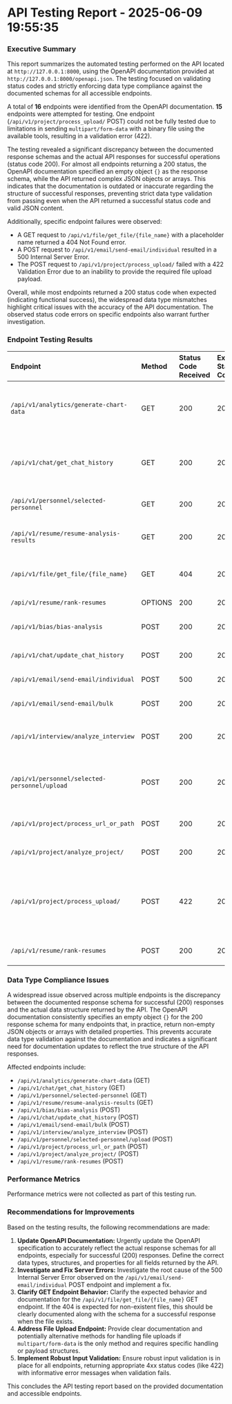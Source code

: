 # API Testing Report - 2025-06-09 19:55:35

### Executive Summary

This report summarizes the automated testing performed on the API located at `http://127.0.0.1:8000`, using the OpenAPI documentation provided at `http://127.0.0.1:8000/openapi.json`. The testing focused on validating status codes and strictly enforcing data type compliance against the documented schemas for all accessible endpoints.

A total of **16** endpoints were identified from the OpenAPI documentation. **15** endpoints were attempted for testing. One endpoint (`/api/v1/project/process_upload/` POST) could not be fully tested due to limitations in sending `multipart/form-data` with a binary file using the available tools, resulting in a validation error (422).

The testing revealed a significant discrepancy between the documented response schemas and the actual API responses for successful operations (status code 200). For almost all endpoints returning a 200 status, the OpenAPI documentation specified an empty object `{}` as the response schema, while the API returned complex JSON objects or arrays. This indicates that the documentation is outdated or inaccurate regarding the structure of successful responses, preventing strict data type validation from passing even when the API returned a successful status code and valid JSON content.

Additionally, specific endpoint failures were observed:
- A GET request to `/api/v1/file/get_file/{file_name}` with a placeholder name returned a 404 Not Found error.
- A POST request to `/api/v1/email/send-email/individual` resulted in a 500 Internal Server Error.
- The POST request to `/api/v1/project/process_upload/` failed with a 422 Validation Error due to an inability to provide the required file upload payload.

Overall, while most endpoints returned a 200 status code when expected (indicating functional success), the widespread data type mismatches highlight critical issues with the accuracy of the API documentation. The observed status code errors on specific endpoints also warrant further investigation.

### Endpoint Testing Results

| Endpoint                                    | Method  | Status Code Received | Expected Status Code | Status Validation | Data Type Validation | Specific Issues/Notes                                                                                                |
| :------------------------------------------ | :------ | :------------------- | :------------------- | :---------------- | :------------------- | :------------------------------------------------------------------------------------------------------------------- |
| `/api/v1/analytics/generate-chart-data`     | GET     | 200                  | 200/201              | Passed            | Mismatch             | Expected `{}`, Received valid JSON (strict validation limited by empty schema).                                      |
| `/api/v1/chat/get_chat_history`             | GET     | 200                  | 200/201              | Passed            | Mismatch             | Expected `{}`, Received valid JSON (strict validation limited by empty schema).                                      |
| `/api/v1/personnel/selected-personnel`      | GET     | 200                  | 200/201              | Passed            | Mismatch             | Expected `{}`, Received `[]` (array).                                                                                |
| `/api/v1/resume/resume-analysis-results`  | GET     | 200                  | 200/201              | Passed            | Mismatch             | Expected `{}`, Received `{...}` (object with properties).                                                            |
| `/api/v1/file/get_file/{file_name}`         | GET     | 404                  | 200/201              | Failed            | N/A                  | Tested with `test.txt`. Resource not found.                                                                          |
| `/api/v1/resume/rank-resumes`               | OPTIONS | 200                  | 200/201              | Passed            | Match                | Expected `{}`, Received `{}`.                                                                                        |
| `/api/v1/bias/bias-analysis`                | POST    | 200                  | 200/201              | Passed            | Mismatch             | Expected `{}`, Received complex object.                                                                              |
| `/api/v1/chat/update_chat_history`          | POST    | 200                  | 200/201              | Passed            | Mismatch             | Expected `{}`, Received object with properties.                                                                      |
| `/api/v1/email/send-email/individual`       | POST    | 500                  | 200/201              | Failed            | N/A                  | Internal Server Error.                                                                                               |
| `/api/v1/email/send-email/bulk`             | POST    | 200                  | 200/201              | Passed            | Mismatch             | Expected `{}`, Received object with properties.                                                                      |
| `/api/v1/interview/analyze_interview`       | POST    | 200                  | 200/201              | Passed            | Mismatch             | Expected `{}`, Received complex nested object.                                                                       |
| `/api/v1/personnel/selected-personnel/upload`| POST    | 200                  | 200/201              | Passed            | Mismatch             | Expected `{}`, Received object. Re-tested successfully after correcting URL.                                         |
| `/api/v1/project/process_url_or_path`       | POST    | 200                  | 200/201              | Passed            | Mismatch             | Expected `{}`, Received object/dictionary.                                                                           |
| `/api/v1/project/analyze_project/`          | POST    | 200                  | 200/201              | Passed            | Mismatch             | Expected `{}`, Received complex object.                                                                              |
| `/api/v1/project/process_upload/`           | POST    | 422                  | 200/201              | Failed            | N/A                  | Validation Error (missing required file upload payload). Tool limitation noted for `multipart/form-data`.            |
| `/api/v1/resume/rank-resumes`               | POST    | 200                  | 200/201              | Passed            | Mismatch             | Expected `{}`, Received complex object.                                                                              |

### Data Type Compliance Issues

A widespread issue observed across multiple endpoints is the discrepancy between the documented response schema for successful (200) responses and the actual data structure returned by the API. The OpenAPI documentation consistently specifies an empty object `{}` for the 200 response schema for many endpoints that, in practice, return non-empty JSON objects or arrays with detailed properties. This prevents accurate data type validation against the documentation and indicates a significant need for documentation updates to reflect the true structure of the API responses.

Affected endpoints include:
- `/api/v1/analytics/generate-chart-data` (GET)
- `/api/v1/chat/get_chat_history` (GET)
- `/api/v1/personnel/selected-personnel` (GET)
- `/api/v1/resume/resume-analysis-results` (GET)
- `/api/v1/bias/bias-analysis` (POST)
- `/api/v1/chat/update_chat_history` (POST)
- `/api/v1/email/send-email/bulk` (POST)
- `/api/v1/interview/analyze_interview` (POST)
- `/api/v1/personnel/selected-personnel/upload` (POST)
- `/api/v1/project/process_url_or_path` (POST)
- `/api/v1/project/analyze_project/` (POST)
- `/api/v1/resume/rank-resumes` (POST)

### Performance Metrics

Performance metrics were not collected as part of this testing run.

### Recommendations for Improvements

Based on the testing results, the following recommendations are made:

1.  **Update OpenAPI Documentation:** Urgently update the OpenAPI specification to accurately reflect the actual response schemas for all endpoints, especially for successful (200) responses. Define the correct data types, structures, and properties for all fields returned by the API.
2.  **Investigate and Fix Server Errors:** Investigate the root cause of the 500 Internal Server Error observed on the `/api/v1/email/send-email/individual` POST endpoint and implement a fix.
3.  **Clarify GET Endpoint Behavior:** Clarify the expected behavior and documentation for the `/api/v1/file/get_file/{file_name}` GET endpoint. If the 404 is expected for non-existent files, this should be clearly documented along with the schema for a successful response when the file exists.
4.  **Address File Upload Endpoint:** Provide clear documentation and potentially alternative methods for handling file uploads if `multipart/form-data` is the only method and requires specific handling or payload structures.
5.  **Implement Robust Input Validation:** Ensure robust input validation is in place for all endpoints, returning appropriate 4xx status codes (like 422) with informative error messages when validation fails.

This concludes the API testing report based on the provided documentation and accessible endpoints.